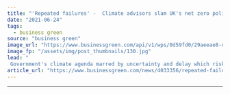 ```yaml
---
title: "'Repeated failures' -  Climate advisors slam UK's net zero policy 'vacuum'"
date: "2021-06-24"
tags: 
  - business green
source: "business green"
image_url: "https://www.businessgreen.com/api/v1/wps/0d59fd0/29aeeae8-d2e6-42e2-8cb6-2895a197f375/5/iStock-547499548-parliament-westminster-185x114.jpg"
image_fp: "/assets/img/post_thumbnails/130.jpg"
lead: "
 Government's climate agenda marred by uncertainty and delay which risks undermining COP26 and net zero transition, Climate Change Committee warns ..."
article_url: "https://www.businessgreen.com/news/4033356/repeated-failures-climate-advisors-slam-uk-net-zero-policy-vacuum"
---
```


---
